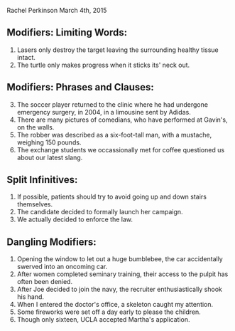 Rachel Perkinson
March 4th, 2015
## Modifiers: Limiting Words:

1. Lasers only destroy the target leaving the surrounding healthy tissue intact.
2. The turtle only makes progress when it sticks its' neck out.

## Modifiers: Phrases and Clauses:

3. The soccer player returned to the clinic where he had undergone emergency surgery, in 2004, in a limousine sent by Adidas.
4. There are many pictures of comedians, who have performed at Gavin's, on the walls.
5. The robber was described as a six-foot-tall man, with a mustache, weighing 150 pounds.
6. The exchange students we occassionally met for coffee questioned us about our latest slang.

## Split Infinitives:

1. If possible, patients should try to avoid going up and down stairs themselves.
2. The candidate decided to formally launch her campaign.
3. We actually decided to enforce the law.

## Dangling Modifiers:

1. Opening the window to let out a huge bumblebee, the car accidentally swerved into an oncoming car.
2. After women completed seminary training, their access to the pulpit has often been denied.
3. After Joe decided to join the navy, the recruiter enthusiastically shook his hand.
4. When I entered the doctor's office, a skeleton caught my attention.
5. Some fireworks were set off a day early to please the children.
6. Though only sixteen, UCLA accepted Martha's application.